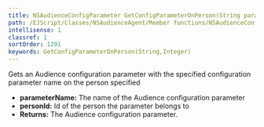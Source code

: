 ```yaml
---
title: NSAudienceConfigParameter GetConfigParameterOnPerson(String parameterName, Integer personId)
path: /EJScript/Classes/NSAudienceAgent/Member functions/NSAudienceConfigParameter GetConfigParameterOnPerson(String p_0, Integer p_1)
intellisense: 1
classref: 1
sortOrder: 1291
keywords: GetConfigParameterOnPerson(String,Integer)
---
```



Gets an Audience configuration parameter with the specified configuration parameter name on the person specified



* **parameterName:** The name of the Audience configuration parameter
* **personId:** Id of the person the parameter belongs to
* **Returns:** The Audience configuration parameter.


